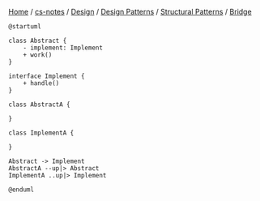 [Home](https://mengxianbin.github.io) /
[cs-notes](https://mengxianbin.github.io/cs-notes/site) /
[Design](https://mengxianbin.github.io/cs-notes/site/Design) /
[Design Patterns](https://mengxianbin.github.io/cs-notes/site/Design/Design%20Patterns) /
[Structural Patterns](https://mengxianbin.github.io/cs-notes/site/Design/Design%20Patterns/Structural%20Patterns) /
[Bridge](https://mengxianbin.github.io/cs-notes/site/Design/Design%20Patterns/Structural%20Patterns/Bridge)

```puml
@startuml

class Abstract {
    - implement: Implement
    + work()
}

interface Implement {
    + handle()
}

class AbstractA {

}

class ImplementA {

}

Abstract -> Implement
AbstractA --up|> Abstract
ImplementA ..up|> Implement

@enduml
```
